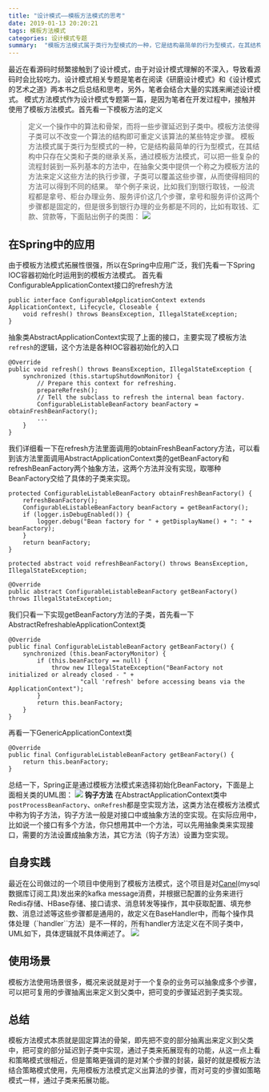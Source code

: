```yaml
---
title: "设计模式——模板方法模式的思考"
date: 2019-01-13 20:20:21
tags: 模板方法模式
categories: 设计模式专题
summary:  "模板方法模式属于类行为型模式的一种，它是结构最简单的行为型模式，在其结构中只存在父类和子类的继承关系，通过模板方法模式，可以把一些复杂的流程封装到一系列基本的方法中"
---
```

最近在看源码时频繁接触到了设计模式，由于对设计模式理解的不深入，导致看源码时会比较吃力。设计模式相关专题是笔者在阅读《研磨设计模式》和《设计模式的艺术之道》两本书之后总结和思考<!-- more -->，另外，笔者会结合大量的实践来阐述设计模式。
模式方法模式作为设计模式专题第一篇，是因为笔者在开发过程中，接触并使用了模板方法模式。首先看一下模板方法的定义
>  定义一个操作中的算法和骨架，而将一些步骤延迟到子类中。模板方法使得子类可以不改变一个算法的结构即可重定义该算法的某些特定步骤。
模板方法模式属于类行为型模式的一种，它是结构最简单的行为型模式，在其结构中只存在父类和子类的继承关系，通过模板方法模式，可以把一些复杂的流程封装到一系列基本的方法中，在抽象父类中提供一个称之为模板方法的方法来定义这些方法的执行步骤，子类可以覆盖这些步骤，从而使得相同的方法可以得到不同的结果。
举个例子来说，比如我们到银行取钱，一般流程都是拿号、柜台办理业务、服务评价这几个步骤，拿号和服务评价这两个步骤都是固定的，但是很多到银行办理的业务都是不同的，比如有取钱、汇款、贷款等，下面贴出例子的类图：
![](http://tc.ganzhiqiang.wang/AbstractBankBusiness1.jpg?imageMogr2/thumbnail/!70p)
## 在Spring中的应用
由于模板方法模式拓展性很强，所以在Spring中应用广泛，我们先看一下Spring IOC容器初始化时运用到的模板方法模式。
首先看ConfigurableApplicationContext接口的refresh方法
```
public interface ConfigurableApplicationContext extends ApplicationContext, Lifecycle, Closeable {
    void refresh() throws BeansException, IllegalStateException;
}
```
抽象类AbstractApplicationContext实现了上面的接口，主要实现了模板方法`refresh`的逻辑，这个方法是各种IOC容器初始化的入口
```
@Override
public void refresh() throws BeansException, IllegalStateException {
    synchronized (this.startupShutdownMonitor) {
        // Prepare this context for refreshing.
        prepareRefresh();
        // Tell the subclass to refresh the internal bean factory.
        ConfigurableListableBeanFactory beanFactory = obtainFreshBeanFactory();
        ...
    }
}
```
我们详细看一下在refresh方法里面调用的obtainFreshBeanFactory方法，可以看到该方法里面调用AbstractApplicationContext类的getBeanFactory和refreshBeanFactory两个抽象方法，这两个方法并没有实现，取哪种BeanFactory交给了具体的子类来实现。
```
protected ConfigurableListableBeanFactory obtainFreshBeanFactory() {
    refreshBeanFactory();
    ConfigurableListableBeanFactory beanFactory = getBeanFactory();
    if (logger.isDebugEnabled()) {
        logger.debug("Bean factory for " + getDisplayName() + ": " + beanFactory);
    }
    return beanFactory;
}

protected abstract void refreshBeanFactory() throws BeansException, IllegalStateException;

@Override
public abstract ConfigurableListableBeanFactory getBeanFactory() throws IllegalStateException;
```
我们只看一下实现getBeanFactory方法的子类，首先看一下AbstractRefreshableApplicationContext类
```
@Override
public final ConfigurableListableBeanFactory getBeanFactory() {
    synchronized (this.beanFactoryMonitor) {
        if (this.beanFactory == null) {
            throw new IllegalStateException("BeanFactory not initialized or already closed - " +
                    "call 'refresh' before accessing beans via the ApplicationContext");
        }
        return this.beanFactory;
    }
}
```
再看一下GenericApplicationContext类
```
@Override
public final ConfigurableListableBeanFactory getBeanFactory() {
    return this.beanFactory;
}
```
总结一下，Spring正是通过模板方法模式来选择初始化BeanFactory，下面是上面相关类的UML图：
![](http://tc.ganzhiqiang.wang/1547451773.png)
**钩子方法**
在AbstractApplicationContext类中`postProcessBeanFactory`、`onRefresh`都是空实现方法，这类方法在模板方法模式中称为钩子方法，钩子方法一般是对接口中或抽象方法的空实现。在实际应用中，比如说一个接口有多个方法，你只想用其中一个方法，可以先用抽象类来实现接口，需要的方法设置成抽象方法，其它方法（钩子方法）设置为空实现。
## 自身实践
最近在公司做过的一个项目中使用到了模板方法模式，这个项目是对[Canel](https://github.com/alibaba/canal)(mysql数据库订阅工具)发出来的kafka message消费，并根据已配置的业务来进行Redis存储、HBase存储、接口请求、消息转发等操作，其中获取配置、填充参数、消息过滤等这些步骤都是通用的，故定义在BaseHandler中，而每个操作具体处理（`handler``方法）是不一样的，所有handler方法定义在不同子类中，UML如下，具体逻辑就不具体阐述了。
![](http://tc.ganzhiqiang.wang/BaseBusiness.jpg?imageMogr2/thumbnail/!70p)
##  使用场景
模板方法使用场景很多，概况来说就是对于一个复杂的业务可以抽象成多个步骤，可以把可复用的步骤抽离出来定义到父类中，把可变的步骤延迟到子类实现。
## 总结
模板方法模式本质就是固定算法的骨架，即先把不变的部分抽离出来定义到父类中，把可变的部分延迟到子类中实现，通过子类来拓展现有的功能，从这一点上看和策略模式很相近，但是策略更强调的是对某个步骤的封装，最好的就是模板方法结合策略模式使用，先用模板方法模式定义出算法的步骤，而对可变的步骤如策略模式一样，通过子类来拓展功能。